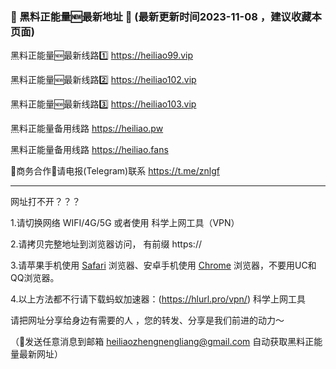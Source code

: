 ### 📣 黑料正能量🆕最新地址 👋 (最新更新时间2023-11-08 ，建议收藏本页面)

黑料正能量🆕最新线路1️⃣ https://heiliao99.vip

黑料正能量🆕最新线路2️⃣ https://heiliao102.vip

黑料正能量🆕最新线路3️⃣ https://heiliao103.vip

黑料正能量备用线路 https://heiliao.pw

黑料正能量备用线路 https://heiliao.fans

🤝商务合作🤝请电报(Telegram)联系 https://t.me/znlgf

----------------------------

网址打不开？？？

1.请切换网络 WIFI/4G/5G 或者使用 科学上网工具（VPN）

2.请拷贝完整地址到浏览器访问， 有前缀 https://

3.请苹果手机使用 <a href="https://apps.apple.com/cn/app/safari/id1146562112">Safari</a> 浏览器、安卓手机使用 <a href="https://www.google.cn/chrome/">Chrome</a> 浏览器，不要用UC和QQ浏览器。

4.以上方法都不行请下载蚂蚁加速器：(https://hlurl.pro/vpn/) 科学上网工具

请把网址分享给身边有需要的人 ，您的转发、分享是我们前进的动力～

（📨发送任意消息到邮箱 heiliaozhengnengliang@gmail.com 自动获取黑料正能量最新网址）

<!--
**heiliaozhengnengliang/heiliaozhengnengliang** is a ✨ _special_ ✨ repository because its `README.md` (this file) appears on your GitHub profile.

Here are some ideas to get you started:

- 🔭 I’m currently working on ...
- 🌱 I’m currently learning ...
- 👯 I’m looking to collaborate on ...
- 🤔 I’m looking for help with ...
- 💬 Ask me about ...
- 📫 How to reach me: ...
- 😄 Pronouns: ...
- ⚡ Fun fact: ...
-->
